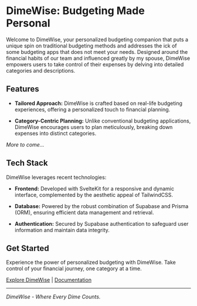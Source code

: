 # DimeWise: Budgeting Made Personal

Welcome to DimeWise, your personalized budgeting companion that puts a unique spin on traditional budgeting methods and addresses the ick of some budgeting apps that does not meet your needs.
Designed around the financial habits of our team and influenced greatly by my spouse, DimeWise empowers users to take control of their expenses by delving into detailed categories and descriptions.

## Features

- **Tailored Approach:** DimeWise is crafted based on real-life budgeting experiences, offering a personalized touch to financial planning.

- **Category-Centric Planning:** Unlike conventional budgeting applications, DimeWise encourages users to plan meticulously, breaking down expenses into distinct categories.

_More to come..._

## Tech Stack

DimeWise leverages recent technologies:

- **Frontend:** Developed with SvelteKit for a responsive and dynamic interface, complemented by the aesthetic appeal of TailwindCSS.

- **Database:** Powered by the robust combination of Supabase and Prisma (ORM), ensuring efficient data management and retrieval.

- **Authentication:** Secured by Supabase authentication to safeguard user information and maintain data integrity.

## Get Started

Experience the power of personalized budgeting with DimeWise. Take control of your financial journey, one category at a time.

[Explore DimeWise](#) | [Documentation](./docs/setup.md)

---

_DimeWise - Where Every Dime Counts._
